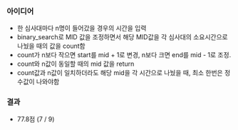 ### 아이디어
  - 한 심사대마다 n명이 들어갔을 경우의 시간을 입력
  - binary_search로 MID 값을 조정하면서 해당 MID값을 각 심사대의 소요시간으로 나눴을 때의 값을 count함
  - count가 n보다 작으면 start를 mid + 1로 변경, n보다 크면 end를 mid - 1로 조정.
  - count와 n값이 동일할 때의 mid 값을 return
  - count값과 n값이 일치하더라도 해당 mid을 각 시간으로 나눴을 때, 최소 한번은 정수값이 나와야함
### 결과
  - 77.8점 (7 / 9)
